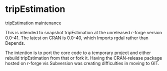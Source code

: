tripEstimation
==============

tripEstimation maintenance

This is intended to snapshot tripEstimation at the unreleased r-forge version 0.0-41. 
The latest on CRAN is 0.0-40, which Imports rgdal rather than Depends. 

The intention is to port the core code to a temporary project and either rebuild tripEstimation from that or fork it. 
Having the CRAN-release package hosted on r-forge vis Subversion was creating difficulties in moving to GIT. 


